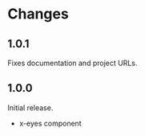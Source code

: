 # Changes

## 1.0.1

Fixes documentation and project URLs.

## 1.0.0

Initial release.

* x-eyes component

